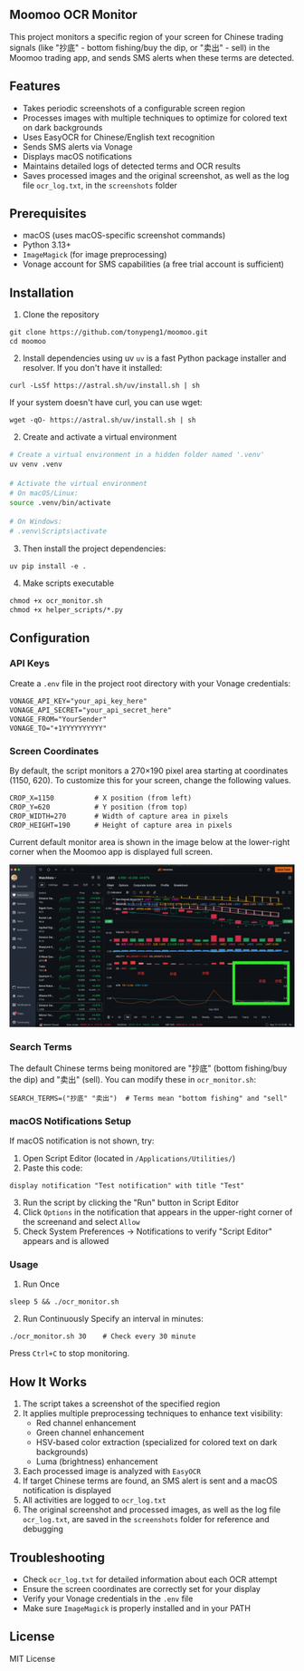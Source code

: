 ## Moomoo OCR Monitor
This project monitors a specific region of your screen for Chinese trading signals (like "抄底" - bottom fishing/buy the dip, or "卖出" - sell) in the Moomoo trading app, and sends SMS alerts when these terms are detected.

## Features
- Takes periodic screenshots of a configurable screen region
- Processes images with multiple techniques to optimize for colored text on dark backgrounds
- Uses EasyOCR for Chinese/English text recognition
- Sends SMS alerts via Vonage
- Displays macOS notifications
- Maintains detailed logs of detected terms and OCR results
- Saves processed images and the original screenshot, as well as the log file `ocr_log.txt`, in the `screenshots` folder

## Prerequisites
- macOS (uses macOS-specific screenshot commands)
- Python 3.13+
- `ImageMagick` (for image preprocessing)
- Vonage account for SMS capabilities (a free trial account is sufficient)  

## Installation
1. Clone the repository
```
git clone https://github.com/tonypeng1/moomoo.git
cd moomoo
```

2. Install dependencies using uv
`uv` is a fast Python package installer and resolver. If you don't have it installed:
```
curl -LsSf https://astral.sh/uv/install.sh | sh
```

If your system doesn't have curl, you can use wget:
```
wget -qO- https://astral.sh/uv/install.sh | sh
```

2. Create and activate a virtual environment

```bash
# Create a virtual environment in a hidden folder named '.venv'
uv venv .venv

# Activate the virtual environment
# On macOS/Linux:
source .venv/bin/activate

# On Windows:
# .venv\Scripts\activate
```

3. Then install the project dependencies:
```
uv pip install -e .
```

4. Make scripts executable
```
chmod +x ocr_monitor.sh
chmod +x helper_scripts/*.py
```

## Configuration
### API Keys
Create a `.env` file in the project root directory with your Vonage credentials:
```
VONAGE_API_KEY="your_api_key_here"
VONAGE_API_SECRET="your_api_secret_here"
VONAGE_FROM="YourSender"
VONAGE_TO="+1YYYYYYYYYY"
```

### Screen Coordinates
By default, the script monitors a 270×190 pixel area starting at coordinates (1150, 620). To customize this for your screen, change the following values.
```
CROP_X=1150          # X position (from left)
CROP_Y=620           # Y position (from top)
CROP_WIDTH=270       # Width of capture area in pixels
CROP_HEIGHT=190      # Height of capture area in pixels
```
Current default monitor area is shown in the image below at the lower-right corner when the Moomoo app is displayed full screen.

![](images/IMG_7705_copy.png "Moomoo app full screen")

### Search Terms
The default Chinese terms being monitored are "抄底" (bottom fishing/buy the dip) and "卖出" (sell). You can modify these in `ocr_monitor.sh`:
```
SEARCH_TERMS=("抄底" "卖出")  # Terms mean "bottom fishing" and "sell"
```

### macOS Notifications Setup
If macOS notification is not shown, try:

1. Open Script Editor (located in `/Applications/Utilities/`)
2. Paste this code:
```applescript
display notification "Test notification" with title "Test"
```
3. Run the script by clicking the "Run" button in Script Editor
4. Click `Options` in the notification that appears in the upper-right corner of the screenand and select `Allow` 
5. Check System Preferences → Notifications to verify "Script Editor" appears and is allowed

### Usage
1. Run Once
```
sleep 5 && ./ocr_monitor.sh
```

2. Run Continuously
Specify an interval in minutes:
```
./ocr_monitor.sh 30    # Check every 30 minute
```
Press `Ctrl+C` to stop monitoring.

## How It Works
1. The script takes a screenshot of the specified region
2. It applies multiple preprocessing techniques to enhance text visibility:
   - Red channel enhancement
   - Green channel enhancement
   - HSV-based color extraction (specialized for colored text on dark backgrounds)
   - Luma (brightness) enhancement
3. Each processed image is analyzed with `EasyOCR`
4. If target Chinese terms are found, an SMS alert is sent and a macOS notification is displayed
5. All activities are logged to `ocr_log.txt`
6. The original screenshot and processed images, as well as the log file `ocr_log.txt`, are saved in the `screenshots` folder for reference and debugging

## Troubleshooting
- Check `ocr_log.txt` for detailed information about each OCR attempt
- Ensure the screen coordinates are correctly set for your display
- Verify your Vonage credentials in the `.env` file
- Make sure `ImageMagick` is properly installed and in your PATH

## License
MIT License